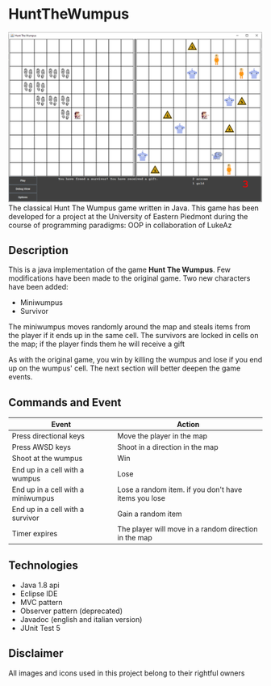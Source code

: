 # HuntTheWumpus
![alt text](https://raw.githubusercontent.com/DaveDeDave/HuntTheWumpus/main/docs/gamePreview.png?token=ASKQWYVZQZKMUTLIL3HPCXLARRXIC)
The classical Hunt The Wumpus game written in Java. 
This game has been developed for a project at the University of Eastern Piedmont during the course of programming paradigms: OOP in collaboration of LukeAz

## Description
This is a java implementation of the game **Hunt The Wumpus**.
Few modifications have been made to the original game. Two new characters have been added:
- Miniwumpus
- Survivor

The miniwumpus moves randomly around the map and steals items from the player if it ends up in the same cell.
The survivors are locked in cells on the map; if the player finds them he will receive a gift

As with the original game, you win by killing the wumpus and lose if you end up on the wumpus' cell.
The next section will better deepen the game events.

## Commands and Event
| Event | Action |
| ----------- | ----------- |
| Press directional keys | Move the player in the map |
| Press AWSD keys | Shoot in a direction in the map |
| Shoot at the wumpus | Win |
| End up in a cell with a wumpus | Lose |
| End up in a cell with a miniwumpus | Lose a random item. if you don't have items you lose |
| End up in a cell with a survivor | Gain a random item |
| Timer expires | The player will move in a random direction in the map |

## Technologies
- Java 1.8 api
- Eclipse IDE
- MVC pattern
- Observer pattern (deprecated)
- Javadoc (english and italian version)
- JUnit Test 5

## Disclaimer
All images and icons used in this project belong to their rightful owners
